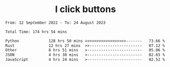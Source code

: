 <h1 align="center">
I click buttons
</h1>

<!--START_SECTION:waka-->

```txt
From: 12 September 2022 - To: 24 August 2023

Total Time: 174 hrs 54 mins

Python             128 hrs 50 mins >>>>>>>>>>>>>>>>>>-------   73.66 %
Rust               12 hrs 27 mins  >>-----------------------   07.12 %
Other              8 hrs 51 mins   >------------------------   05.06 %
JSON               4 hrs 38 mins   >------------------------   02.65 %
JavaScript         4 hrs 24 mins   >------------------------   02.52 %
```

<!--END_SECTION:waka-->
